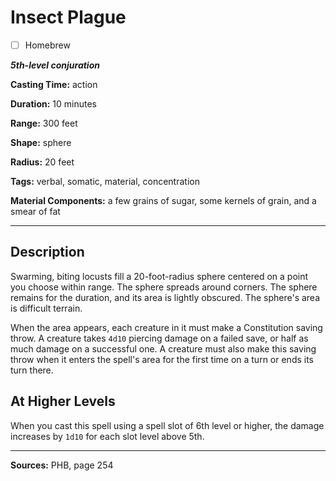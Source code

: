 # Insect Plague

- [ ] Homebrew

***5th-level conjuration***

**Casting Time:** action

**Duration:** 10 minutes

**Range:** 300 feet

**Shape:** sphere

**Radius:** 20 feet

**Tags:** verbal, somatic, material, concentration

**Material Components:** a few grains of sugar, some kernels of grain, and a smear of fat

---

## Description
Swarming, biting locusts fill a 20-foot-radius sphere centered on a point you choose within range.
The sphere spreads around corners.
The sphere remains for the duration, and its area is lightly obscured.
The sphere's area is difficult terrain.

When the area appears, each creature in it must make a Constitution saving throw.
A creature takes `4d10` piercing damage on a failed save, or half as much damage on a successful one.
A creature must also make this saving throw when it enters the spell's area for the first time on a turn or ends its turn there.

## At Higher Levels
When you cast this spell using a spell slot of 6th level or higher, the damage increases by `1d10` for each slot level above 5th.

---

**Sources:** PHB, page 254
